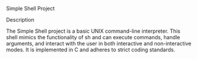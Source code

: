 Simple Shell Project

Description

The Simple Shell project is a basic UNIX command-line interpreter. This shell mimics the functionality of sh and can execute commands, handle arguments, and interact with the user in both interactive and non-interactive modes. It is implemented in C and adheres to strict coding standards.